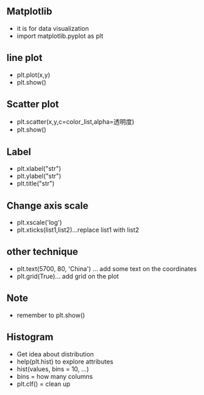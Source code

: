 ## Matplotlib
* it is for data visualization
* import matplotlib.pyplot as plt

## line plot
* plt.plot(x,y)
* plt.show()

## Scatter plot
* plt.scatter(x,y,c=color_list,alpha=透明度) 
* plt.show()

## Label
* plt.xlabel("str")
* plt.ylabel("str")
* plt.title("str")

## Change axis scale
* plt.xscale('log')
* plt.xticks(list1,list2)...replace list1 with list2

## other technique
* plt.text(5700, 80, 'China') ... add some text on the coordinates
* plt.grid(True)... add grid on the plot

## Note
* remember to plt.show()


## Histogram
* Get idea about distribution
* help(plt.hist) to explore attributes
* hist(values, bins = 10, ...)
* bins = how many columns
* plt.clf() = clean up
